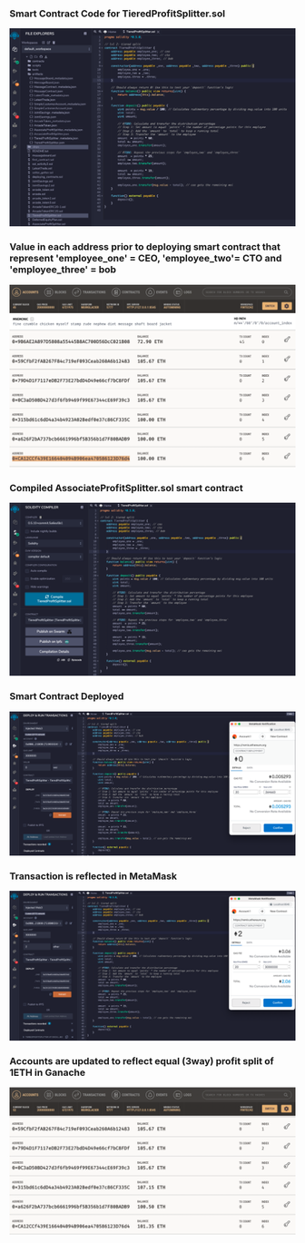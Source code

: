 ### Smart Contract Code for TieredProfitSplitter.sol
![](screenshots_tiered/TPS.png)

### Value in each address prior to deploying smart contract that represent 'employee_one' = CEO, 'employee_two'= CTO and 'employee_three' = bob

![](screenshots_tiered/TPS_initial_balances.png)

### Compiled AssociateProfitSplitter.sol smart contract

![](screenshots_tiered/TPS_compiled.png)

### Smart Contract Deployed
![](screenshots_tiered/TPS_deployed.png)

### Transaction is reflected in MetaMask
![](screenshots_tiered/TPS_sending_Tx.png)

### Accounts are updated to reflect equal (3way) profit split of 1ETH in Ganache
![](screenshots_tiered/TPS_updated_balances.png)